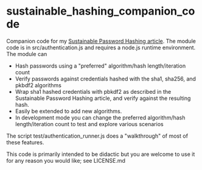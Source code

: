 sustainable_hashing_companion_code
==================================

Companion code for my <a href="https://medium.com/@uther_bendragon/sustainable-password-hashing-8c6bd5de3844">Sustainable Password Hashing article</a>.  The module code is in src/authentication.js and requires a node.js runtime environment.  
The module can 
* Hash passwords using a "preferred" algorithm/hash length/iteration count
* Verify passwords against credentials hashed with the sha1, sha256, and pkbdf2 algorithms 
* Wrap sha1 hashed credentials with pbkdf2 as described in the Sustainable Password Hashing article, and verify against the resulting hash.
* Easily be extended to add new algorithms. 
* In development mode you can change the preferred algorithm/hash length/iteration count to test and explore various scenarios

The script test/authentication_runner.js does a "walkthrough" of most of these features.

This code is primarily intended to be didactic but you are welcome to use it for any reason you would like; see LICENSE.md 

